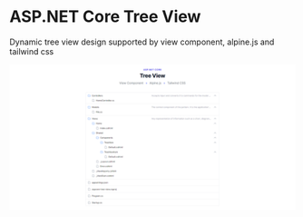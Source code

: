 # ASP.NET Core Tree View
Dynamic tree view design supported by view component, alpine.js and tailwind css

![Tree View](/media/tree-view.png)